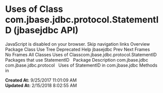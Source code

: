 # Uses of Class com.jbase.jdbc.protocol.StatementID (jbasejdbc   API)

JavaScript is disabled on your browser. Skip navigation links Overview Package Class Use Tree Deprecated Help jbasejdbc Prev Next Frames No Frames All Classes Uses of Classcom.jbase.jdbc.protocol.StatementID Packages that use StatementID   Package Description com.jbase.jdbc   com.jbase.jdbc.protocol   Uses of StatementID in com.jbase.jdbc Methods in  

**Created At:** 9/25/2017 11:01:09 AM  
**Updated At:** 2/15/2018 8:02:55 AM  

